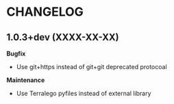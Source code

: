 CHANGELOG
=========

1.0.3+dev  (XXXX-XX-XX)
-----------------------

**Bugfix**

 * Use git+https instead of git+git deprecated protocoal

**Maintenance**
 
 * Use Terralego pyfiles instead of external library
